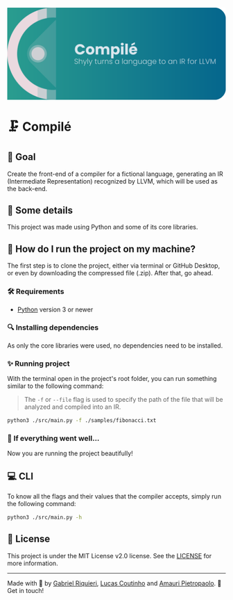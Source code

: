![Compilé cover](./readme/cover.png)

# 🗜️ Compilé

## 🎯 Goal

Create the front-end of a compiler for a fictional language, generating an IR (Intermediate Representation) recognized by LLVM, which will be used as the back-end.

## :scroll: Some details

This project was made using Python and some of its core libraries.

## :thinking: How do I run the project on my machine?

The first step is to clone the project, either via terminal or GitHub Desktop, or even by downloading the compressed file (.zip). After that, go ahead.

### :hammer_and_wrench: Requirements

- [Python](https://www.python.org/) version 3 or newer

### :mag: Installing dependencies

As only the core libraries were used, no dependencies need to be installed.

### :sparkles: Running project

With the terminal open in the project's root folder, you can run something similar to the following command:

> The `-f` or `--file` flag is used to specify the path of the file that will be analyzed and compiled into an IR.

```bash
python3 ./src/main.py -f ./samples/fibonacci.txt
```

### :tada: If everything went well...

Now you are running the project beautifully!

## 💻️ CLI

To know all the flags and their values that the compiler accepts, simply run the following command:

```bash
python3 ./src/main.py -h
```

## :memo: License

This project is under the MIT License v2.0 license. See the [LICENSE](LICENSE) for more information.

---

Made with 🖤 by [Gabriel Riquieri](https://www.linkedin.com/in/gabriel-riquieri-campos-ba1b411a7/), [Lucas Coutinho](https://www.linkedin.com/in/lucasmc64/) and [Amauri Pietropaolo](https://www.linkedin.com/in/amauri-pietropaolo-459503122/). :wave: Get in touch!
